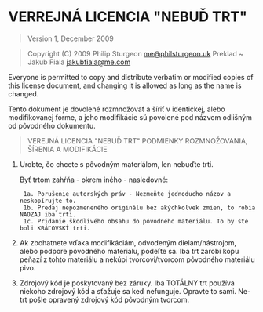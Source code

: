 # VERREJNÁ LICENCIA "NEBUĎ TRT"

> Version 1, December 2009

> Copyright (C) 2009 Philip Sturgeon <me@philsturgeon.uk>
> Preklad ~ Jakub Fiala <jakubfiala@me.com>

 
 Everyone is permitted to copy and distribute verbatim or modified
 copies of this license document, and changing it is allowed as long
 as the name is changed.

 Tento dokument je dovolené rozmnožovať a šíriť v identickej, alebo modifikovanej forme, 
 a jeho modifikácie sú povolené pod názvom odlišným od pôvodného dokumentu.

> VEREJNÁ LICENCIA "NEBUĎ TRT"
> PODMIENKY ROZMNOŽOVANIA, ŠÍRENIA A MODIFIKÁCIE

 1. Urobte, čo chcete s pôvodným materiálom, len nebuďte trti.

     Byť trtom zahŕňa - okrem iného - nasledovné:

         1a. Porušenie autorských práv - Nezmeňte jednoducho názov a neskopírujte to.
         1b. Predaj nepozmeneného originálu bez akýchkoľvek zmien, to robia NAOZAJ iba trti.
         1c. Pridanie škodlivého obsahu do pôvodného materiálu. To by ste boli KRÁĽOVSKÍ trti.

 2. Ak zbohatnete vďaka modifikáciám, odvodeným dielam/nástrojom, alebo podpore pôvodného materiálu, podeľte sa.
 Iba trt zarobí kopu peňazí z tohto materiálu a nekúpi tvorcovi/tvorcom pôvodného materiálu pivo.
 
 3. Zdrojový kód je poskytovaný bez záruky. Iba TOTÁLNY trt používa niekoho zdrojový kód a sťažuje sa keď nefunguje.
 Opravte to sami. Ne-trt pošle opravený zdrojový kód pôvodným tvorcom.

